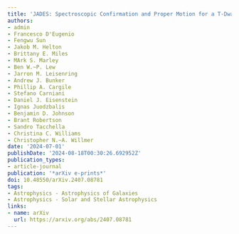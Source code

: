 ```yaml
---
title: 'JADES: Spectroscopic Confirmation and Proper Motion for a T-Dwarf at 2 Kiloparsecs'
authors:
- admin
- Francesco D'Eugenio
- Fengwu Sun
- Jakob M. Helton
- Brittany E. Miles
- MArk S. Marley
- Ben W.~P. Lew
- Jarron M. Leisenring
- Andrew J. Bunker
- Phillip A. Cargile
- Stefano Carniani
- Daniel J. Eisenstein
- Ignas Juodzbalis
- Benjamin D. Johnson
- Brant Robertson
- Sandro Tacchella
- Christina C. Williams
- Christopher N.~A. Willmer
date: '2024-07-01'
publishDate: '2024-08-18T00:30:26.692952Z'
publication_types:
- article-journal
publication: '*arXiv e-prints*'
doi: 10.48550/arXiv.2407.08781
tags:
- Astrophysics - Astrophysics of Galaxies
- Astrophysics - Solar and Stellar Astrophysics
links:
- name: arXiv
  url: https://arxiv.org/abs/2407.08781
---
```

